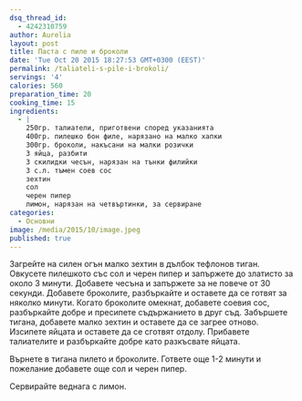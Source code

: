 ```yaml
---
dsq_thread_id:
  - 4242310759
author: Aurelia
layout: post
title: Паста с пиле и броколи
date: 'Tue Oct 20 2015 18:27:53 GMT+0300 (EEST)'
permalink: /taliateli-s-pile-i-brokoli/
servings: '4'
calories: 560
preparation_time: 20
cooking_time: 15
ingredients:
  - |
    250гр. талиатели, приготвени според указанията
    400гр. пилешко бон филе, нарязано на малко хапки
    300гр. броколи, накъсани на малки розички
    3 яйца, разбити
    3 скилидки чесън, нарязан на тънки филийки
    3 с.л. тъмен соев сос
    зехтин
    сол
    черен пипер
    лимон, нарязан на четвъртинки, за сервиране
categories:
  - Основни
image: /media/2015/10/image.jpeg
published: true
---
```

Загрейте на силен огън малко зехтин в дълбок тефлонов тиган. Овкусете пилешкото със сол и черен пипер и запържете до златисто за около 3 минути. Добавете чесъна и запържете за не повече от 30 секунди. Добавете броколите, разбъркайте и оставете да се готвят за няколко минути. Когато броколите омекнат, добавете соевия сос, разбъркайте добре и пресипете съдържанието в друг съд. Забършете тигана, добавете малко зехтин и оставете да се загрее отново. Изсипете яйцата и оставете да се сготвят отдолу. Прибавете талиателите и разбъркайте добре като разкъсвате яйцата.
  
Върнете в тигана пилето и броколите. Гответе още 1-2 минути и пожелание добавете още сол и черен пипер.
  
Сервирайте веднага с лимон.